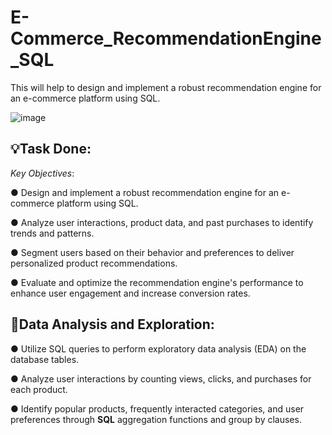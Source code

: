 # E-Commerce_RecommendationEngine_SQL
This will help to design and implement a robust recommendation engine for an e-commerce platform using SQL.

![image](https://github.com/Shubhanshi-chauhan/E-Commerce_RecommendationEngine_SQL/assets/154693626/7f60fea2-3fa3-4303-b261-af7b7ab05310)


## 💡Task Done:
*Key Objectives*:

●	Design and implement a robust recommendation engine for an e-commerce platform using SQL.

●	Analyze user interactions, product data, and past purchases to identify trends and patterns.

●	Segment users based on their behavior and preferences to deliver personalized product recommendations.

●	Evaluate and optimize the recommendation engine's performance to enhance user engagement and increase conversion rates.

## 🚀Data Analysis and Exploration:
	
●	Utilize SQL queries to perform exploratory data analysis (EDA) on the database tables.

●	Analyze user interactions by counting views, clicks, and purchases for each product.

●	Identify popular products, frequently interacted categories, and user preferences through **SQL** aggregation functions and group by clauses.





